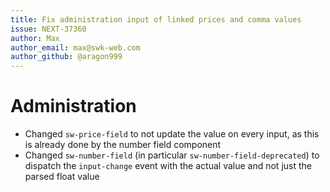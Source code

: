 ```yaml
---
title: Fix administration input of linked prices and comma values
issue: NEXT-37360
author: Max
author_email: max@swk-web.com
author_github: @aragon999
---
```

# Administration
* Changed `sw-price-field` to not update the value on every input, as this is already done by the number field component
* Changed `sw-number-field` (in particular `sw-number-field-deprecated`) to dispatch the `input-change` event with the actual value and not just the parsed float value
